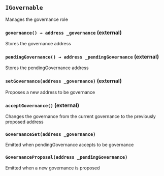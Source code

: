 ## `IGovernable`

Manages the governance role




### `governance() → address _governance` (external)

Stores the governance address




### `pendingGovernance() → address _pendingGovernance` (external)

Stores the pendingGovernance address




### `setGovernance(address _governance)` (external)

Proposes a new address to be governance




### `acceptGovernance()` (external)

Changes the governance from the current governance to the previously proposed address




### `GovernanceSet(address _governance)`

Emitted when pendingGovernance accepts to be governance




### `GovernanceProposal(address _pendingGovernance)`

Emitted when a new governance is proposed







